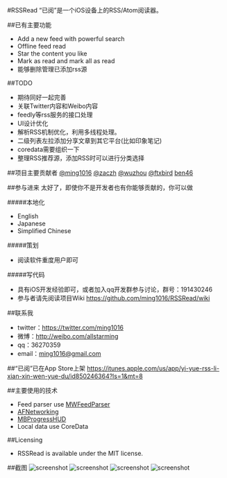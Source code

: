 #RSSRead
“已阅”是一个iOS设备上的RSS/Atom阅读器。 

##已有主要功能
* Add a new feed with powerful search
* Offline feed read
* Star the content you like
* Mark as read and mark all as read
* 能够删除管理已添加rss源

##TODO
* 期待同好一起完善
* 关联Twitter内容和Weibo内容
* feedly等rss服务的接口处理
* UI设计优化
* 解析RSS机制优化，利用多线程处理。
* 二级列表左拉添加分享文章到其它平台(比如印象笔记)
* coredata需要组织一下
* 整理RSS推荐源，添加RSS时可以进行分类选择

##项目主要贡献者
[@ming1016](https://github.com/ming1016) [@zaczh](https://github.com/zaczh) [@wuzhou](https://github.com/wuzhou) [@ftxbird](https://github.com/ftxbird) [ben46](https://github.com/ben46)


##参与进来
太好了，即使你不是开发者也有你能够贡献的，你可以做

#####本地化
* English
* Japanese
* Simplified Chinese

#####策划
* 阅读软件重度用户即可

#####写代码
* 具有iOS开发经验即可，或者加入qq开发群参与讨论，群号：191430246
* 参与者请先阅读项目Wiki <https://github.com/ming1016/RSSRead/wiki>

##联系我
* twitter：<https://twitter.com/ming1016>
* 微博：<http://weibo.com/allstarming>
* qq：36270359  
* email：ming1016@gmail.com  

##“已阅”已在App Store上架
<https://itunes.apple.com/us/app/yi-yue-rss-li-xian-xin-wen-yue-du/id850246364?ls=1&mt=8> 

##主要使用的技术
* Feed parser use [MWFeedParser](https://github.com/mwaterfall/MWFeedParser)
* [AFNetworking](https://github.com/AFNetworking/AFNetworking)
* [MBProgressHUD](https://github.com/jdg/MBProgressHUD)
* Local data use CoreData

##Licensing
* RSSRead is available under the MIT license.

##截图
![screenshot](http://ww3.sinaimg.cn/bmiddle/681101d0jw1egoyufuwuqj20hs0qoacr.jpg)
![screenshot](http://ww3.sinaimg.cn/bmiddle/681101d0jw1egoblyjgtdj20hs0vkn0b.jpg)
![screenshot](http://ww2.sinaimg.cn/bmiddle/681101d0jw1egoyuhh3kpj20hs0qo421.jpg)
![screenshot](http://ww1.sinaimg.cn/bmiddle/681101d0jw1egoyujczw3j20hs0qoq6m.jpg)
